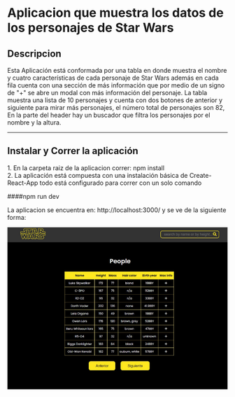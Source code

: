 <h1>Aplicacion que muestra los datos de los personajes de Star Wars</h1>

<h2>Descripcion</h2>
Esta Aplicación está conformada por una tabla en donde muestra el nombre y cuatro características de cada personaje de Star Wars además en cada fila cuenta con una sección de más información que por medio de un signo de "+" se abre un modal con más información del personaje.
La tabla muestra una lista de 10 personajes y cuenta con dos botones de anterior y siguiente para mirar más personajes, el número total de personajes son 82,
En la parte del header hay un buscador que filtra los personajes por el nombre y la altura.
<hr>
<h2>Instalar y Correr la aplicación</h2>
1. En la carpeta raiz de la aplicacion correr: npm install
<br>
2. La aplicación está compuesta con una instalación básica de Create-React-App todo está configurado para correr con un solo comando

####npm run dev

La aplicacion se encuentra en: http://localhost:3000/ y se ve de la siguiente forma:

<img src='./src/assets/aplicacionstarwars.png'>
